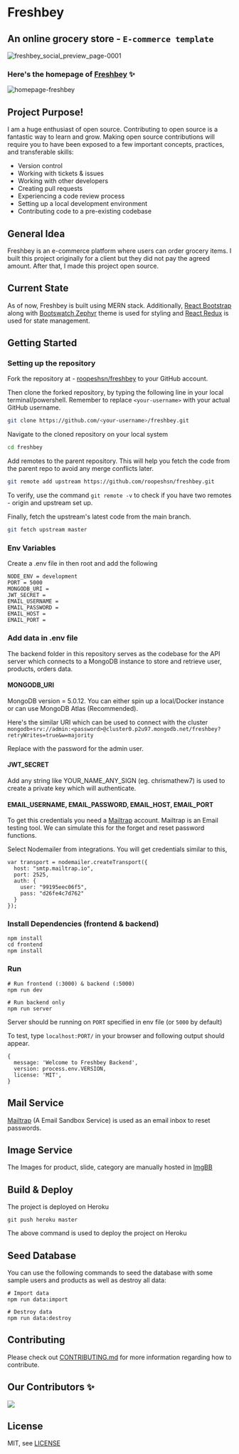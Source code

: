 # Freshbey

## An online grocery store - `E-commerce template`

![freshbey_social_preview_page-0001](https://user-images.githubusercontent.com/70762571/193757464-b8984e3d-01c2-4ab4-846a-d15aa592bc44.jpg)

### Here's the homepage of [Freshbey](https://freshbey.herokuapp.com/) ✨

![homepage-freshbey](https://user-images.githubusercontent.com/70762571/167148307-718dabc9-057d-4296-853a-6da097d800d4.png)

## Project Purpose!

I am a huge enthusiast of open source. Contributing to open source is a fantastic way to learn and grow. Making open source contributions will require you to have been exposed to a few important concepts, practices, and transferable skills:

- Version control
- Working with tickets & issues
- Working with other developers
- Creating pull requests
- Experiencing a code review process
- Setting up a local development environment
- Contributing code to a pre-existing codebase

## General Idea

Freshbey is an e-commerce platform where users can order grocery items. I built this project originally for a client but they did not pay the agreed amount. After that, I made this project open source.

## Current State

As of now, Freshbey is built using MERN stack. Additionally, [React Bootstrap](https://react-bootstrap.github.io/) along with [Bootswatch Zephyr](https://bootswatch.com/zephyr/) theme is used for styling and [React Redux](https://react-redux.js.org/) is used for state management.

## Getting Started

### Setting up the repository

Fork the repository at - [roopeshsn/freshbey](https://github.com/roopeshsn/freshbey) to your GitHub account.

Then clone the forked repository, by typing the following line in your local terminal/powershell. Remember to replace `<your-username>` with your actual GitHub username.

```bash
git clone https://github.com/<your-username>/freshbey.git
```

Navigate to the cloned repository on your local system

```bash
cd freshbey
```

Add remotes to the parent repository. This will help you fetch the code from the
parent repo to avoid any merge conflicts later.

```bash
git remote add upstream https://github.com/roopeshsn/freshbey.git
```

To verify, use the command `git remote -v` to check if you have two remotes - origin and upstream set up.

Finally, fetch the upstream's latest code from the main branch.

```bash
git fetch upstream master
```

### Env Variables

Create a .env file in then root and add the following

```
NODE_ENV = development
PORT = 5000
MONGODB_URI =
JWT_SECRET =
EMAIL_USERNAME =
EMAIL_PASSWORD =
EMAIL_HOST =
EMAIL_PORT =
```

### Add data in .env file

The backend folder in this repository serves as the codebase for the API server which connects to a MongoDB instance to store and retrieve user, products, orders data.

#### MONGODB_URI

MongoDB version = 5.0.12. You can either spin up a local/Docker instance or can use MongoDB Atlas (Recommended). 

Here's the similar URI which can be used to connect with the cluster
`mongodb+srv://admin:<password>@cluster0.p2u97.mongodb.net/freshbey?retryWrites=true&w=majority`

Replace <password> with the password for the admin user.

#### JWT_SECRET

Add any string like YOUR_NAME_ANY_SIGN (eg. chrismathew7) is used to create a private key which will authenticate.

#### EMAIL_USERNAME, EMAIL_PASSWORD, EMAIL_HOST, EMAIL_PORT

To get this credentials you need a [Mailtrap](https://mailtrap.io) account. Mailtrap is an Email testing tool. We can simulate this for the forget and reset password functions.

Select Nodemailer from integrations. You will get credentials similar to this,

```
var transport = nodemailer.createTransport({
  host: "smtp.mailtrap.io",
  port: 2525,
  auth: {
    user: "99195eec06f5",
    pass: "d26fe4c7d762"
  }
});
```

### Install Dependencies (frontend & backend)

```
npm install
cd frontend
npm install
```

### Run

```
# Run frontend (:3000) & backend (:5000)
npm run dev

# Run backend only
npm run server
```

Server should be running on `PORT` specified in env file (or `5000` by default)

To test, type `localhost:PORT/` in your browser and following output should appear.

```
{
  message: 'Welcome to Freshbey Backend',
  version: process.env.VERSION,
  license: 'MIT',
}
```

## Mail Service

[Mailtrap](https://www.example.com) (A Email Sandbox Service) is used as an email inbox to reset passwords.

## Image Service

The Images for product, slide, category are manually hosted in [ImgBB](https://imgbb.com/)

## Build & Deploy

The project is deployed on Heroku

```
git push heroku master
```

The above command is used to deploy the project on Heroku

## Seed Database

You can use the following commands to seed the database with some sample users and products as well as destroy all data:

```
# Import data
npm run data:import

# Destroy data
npm run data:destroy
```

## Contributing

Please check out [CONTRIBUTING.md](CONTRIBUTING.md) for more information regarding how to contribute.

## Our Contributors ✨

<a href="https://github.com/roopeshsn/freshbey/graphs/contributors">
  <img src="https://contrib.rocks/image?repo=roopeshsn/freshbey" />
</a>

## License

MIT, see [LICENSE](LICENSE)
